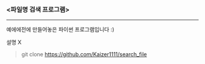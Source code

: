 ### <파일명 검색 프로그램>

------------

예에에전에 만들어놓은 파이썬 프로그램입니다 :)

설명 X

> git clone https://github.com/Kaizer1111/search_file
